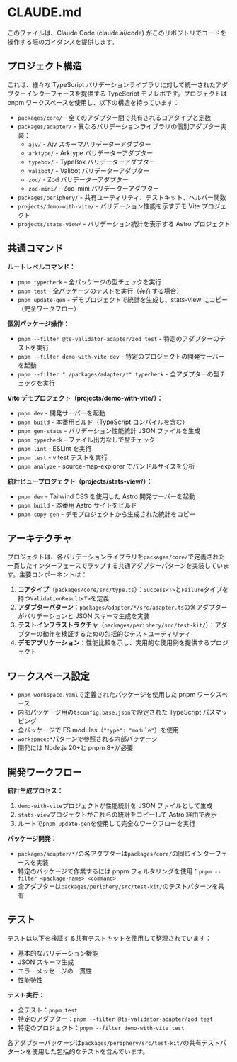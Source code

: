 # CLAUDE.md

このファイルは、Claude Code (claude.ai/code) がこのリポジトリでコードを操作する際のガイダンスを提供します。

## プロジェクト構造

これは、様々な TypeScript バリデーションライブラリに対して統一されたアダプターインターフェースを提供する TypeScript モノレポです。プロジェクトは pnpm ワークスペースを使用し、以下の構造を持っています：

- `packages/core/` - 全てのアダプター間で共有されるコアタイプと定数
- `packages/adapter/` - 異なるバリデーションライブラリの個別アダプター実装：
  - `ajv/` - Ajv スキーマバリデーターアダプター
  - `arktype/` - Arktype バリデーターアダプター
  - `typebox/` - TypeBox バリデーターアダプター
  - `valibot/` - Valibot バリデーターアダプター
  - `zod/` - Zod バリデーターアダプター
  - `zod-mini/` - Zod-mini バリデーターアダプター
- `packages/periphery/` - 共有ユーティリティ、テストキット、ヘルパー関数
- `projects/demo-with-vite/` - バリデーション性能を示すデモ Vite プロジェクト
- `projects/stats-view/` - バリデーション統計を表示する Astro プロジェクト

## 共通コマンド

**ルートレベルコマンド：**

- `pnpm typecheck` - 全パッケージの型チェックを実行
- `pnpm test` - 全パッケージのテストを実行（存在する場合）
- `pnpm update-gen` - デモプロジェクトで統計を生成し、stats-view にコピー（完全ワークフロー）

**個別パッケージ操作：**

- `pnpm --filter @ts-validator-adapter/zod test` - 特定のアダプターのテストを実行
- `pnpm --filter demo-with-vite dev` - 特定のプロジェクトの開発サーバーを起動
- `pnpm --filter "./packages/adapter/*" typecheck` - 全アダプターの型チェックを実行

**Vite デモプロジェクト（projects/demo-with-vite/）：**

- `pnpm dev` - 開発サーバーを起動
- `pnpm build` - 本番用ビルド（TypeScript コンパイルを含む）
- `pnpm gen-stats` - バリデーション性能統計 JSON ファイルを生成
- `pnpm typecheck` - ファイル出力なしで型チェック
- `pnpm lint` - ESLint を実行
- `pnpm test` - vitest テストを実行
- `pnpm analyze` - source-map-explorer でバンドルサイズを分析

**統計ビュープロジェクト（projects/stats-view/）：**

- `pnpm dev` - Tailwind CSS を使用した Astro 開発サーバーを起動
- `pnpm build` - 本番用 Astro サイトをビルド
- `pnpm copy-gen` - デモプロジェクトから生成された統計をコピー

## アーキテクチャ

プロジェクトは、各バリデーションライブラリを`packages/core/`で定義された一貫したインターフェースでラップする共通アダプターパターンを実装しています。主要コンポーネントは：

1. **コアタイプ**（`packages/core/src/type.ts`）：`Success<T>`と`Failure`タイプを持つ`ValidationResult<T>`を定義
2. **アダプターパターン**：`packages/adapter/*/src/adapter.ts`の各アダプターがバリデーションと JSON スキーマ生成を実装
3. **テストインフラストラクチャ**（`packages/periphery/src/test-kit/`）：アダプターの動作を検証するための包括的なテストユーティリティ
4. **デモアプリケーション**：性能比較を示し、実用的な使用例を提供するプロジェクト

## ワークスペース設定

- `pnpm-workspace.yaml`で定義されたパッケージを使用した pnpm ワークスペース
- 内部パッケージ用の`tsconfig.base.json`で設定された TypeScript パスマッピング
- 全パッケージで ES modules（`"type": "module"`）を使用
- `workspace:*`パターンで参照される内部パッケージ
- 開発には Node.js 20+と pnpm 8+が必要

## 開発ワークフロー

**統計生成プロセス：**

1. `demo-with-vite`プロジェクトが性能統計を JSON ファイルとして生成
2. `stats-view`プロジェクトがこれらの統計をコピーして Astro 経由で表示
3. ルートで`pnpm update-gen`を使用して完全なワークフローを実行

**パッケージ開発：**

- `packages/adapter/*/`の各アダプターは`packages/core/`の同じインターフェースを実装
- 特定のパッケージで作業するには pnpm フィルタリングを使用：`pnpm --filter <package-name> <command>`
- 全アダプターは`packages/periphery/src/test-kit/`のテストパターンを共有

## テスト

テストは以下を検証する共有テストキットを使用して整理されています：

- 基本的なバリデーション機能
- JSON スキーマ生成
- エラーメッセージの一貫性
- 性能特性

**テスト実行：**

- 全テスト：`pnpm test`
- 特定のアダプター：`pnpm --filter @ts-validator-adapter/zod test`
- 特定のプロジェクト：`pnpm --filter demo-with-vite test`

各アダプターパッケージは`packages/periphery/src/test-kit/`の共有テストパターンを使用した包括的なテストを含んでいます。
